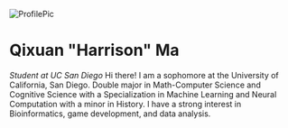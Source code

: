 ![ProfilePic](https://i.imgur.com/8BKmFyY.jpeg)
# Qixuan "Harrison" Ma
_Student at UC San Diego_
Hi there! I am a sophomore at the University of California, San Diego. Double major in Math-Computer Science and Cognitive Science with a Specialization in Machine Learning and Neural Computation with a minor in History. I have a strong interest in Bioinformatics, game development, and data analysis.